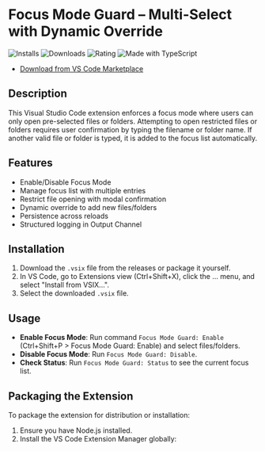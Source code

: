 # Focus Mode Guard – Multi-Select with Dynamic Override

![Installs](https://img.shields.io/visual-studio-marketplace/i/WasimShaikh.focus-mode-guard)
![Downloads](https://img.shields.io/visual-studio-marketplace/d/WasimShaikh.focus-mode-guard)
![Rating](https://img.shields.io/visual-studio-marketplace/r/WasimShaikh.focus-mode-guard)
![Made with TypeScript](https://img.shields.io/badge/Made%20with-TypeScript-3178C6?logo=typescript&logoColor=white)

 - [Download from VS Code Marketplace](https://marketplace.visualstudio.com/items?itemName=GitHub.vscode-github-actions)

## Description

This Visual Studio Code extension enforces a focus mode where users can only open pre-selected files or folders. Attempting to open restricted files or folders requires user confirmation by typing the filename or folder name. If another valid file or folder is typed, it is added to the focus list automatically.

## Features

- Enable/Disable Focus Mode
- Manage focus list with multiple entries
- Restrict file opening with modal confirmation
- Dynamic override to add new files/folders
- Persistence across reloads
- Structured logging in Output Channel

## Installation

1. Download the `.vsix` file from the releases or package it yourself.
2. In VS Code, go to Extensions view (Ctrl+Shift+X), click the ... menu, and select "Install from VSIX...".
3. Select the downloaded `.vsix` file.

## Usage

- **Enable Focus Mode**: Run command `Focus Mode Guard: Enable` (Ctrl+Shift+P > Focus Mode Guard: Enable) and select files/folders.
- **Disable Focus Mode**: Run `Focus Mode Guard: Disable`.
- **Check Status**: Run `Focus Mode Guard: Status` to see the current focus list.

## Packaging the Extension

To package the extension for distribution or installation:

1. Ensure you have Node.js installed.
2. Install the VS Code Extension Manager globally: